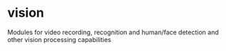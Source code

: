 # vision
Modules for video recording, recognition and human/face detection and other vision processing capabilities
